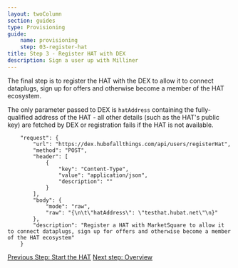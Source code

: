 ```yaml
---
layout: twoColumn
section: guides
type: Provisioning
guide: 
    name: provisioning
    step: 03-register-hat
title: Step 3 - Register HAT with DEX
description: Sign a user up with Milliner
---
```


The final step is to register the HAT with the DEX to allow it to connect dataplugs, sign up for offers and otherwise become a member of the HAT ecosystem.

The only parameter passed to DEX is `hatAddress` containing the fully-qualified address of the HAT - all other details (such as the HAT's public key) are fetched by DEX or registration fails if the HAT is not available.

```postman
	"request": {
		"url": "https://dex.hubofallthings.com/api/users/registerHat",
		"method": "POST",
		"header": [
			{
				"key": "Content-Type",
				"value": "application/json",
				"description": ""
			}
		],
		"body": {
			"mode": "raw",
			"raw": "{\n\t\"hatAddress\": \"testhat.hubat.net\"\n}"
		},
		"description": "Register a HAT with MarketSquare to allow it to connect dataplugs, sign up for offers and otherwise become a member of the HAT ecosystem"
	}
```

<nav class="pager-nav">
<a href="02-create-hat.html">Previous Step: Start the HAT</a>
<a href="./">Next step: Overview</a>
</nav>
